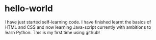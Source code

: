 # hello-world
I have just started self-learning code. I have finished learnt the basics of HTML and CSS and now learning Java-script currently with ambitions to learn Python. This is my first time using github!

